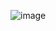 ![image](https://github.com/Abiji-2020/Leetcode-2024/assets/145255212/4de2ef10-7c79-49d1-a508-e6620f1e1bd6)

